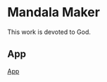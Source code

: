 # Mandala Maker

This work is devoted to God.

## App

[App](https://sanjosolutions.github.io/mandala-maker/)
